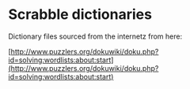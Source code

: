 # Scrabble dictionaries

Dictionary files sourced from the internetz from here:

[http://www.puzzlers.org/dokuwiki/doku.php?id=solving:wordlists:about:start](http://www.puzzlers.org/dokuwiki/doku.php?id=solving:wordlists:about:start)

